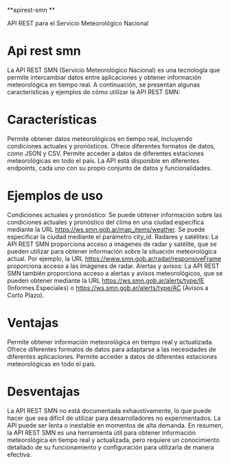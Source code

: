 **apirest-smn **

API REST para el Servicio Meteorológico Nacional

# Api rest smn
La API REST SMN (Servicio Meteorológico Nacional) es una tecnología que permite intercambiar datos entre aplicaciones y obtener información meteorológica en tiempo real. A continuación, se presentan algunas características y ejemplos de cómo utilizar la API REST SMN:

# Características

Permite obtener datos meteorológicos en tiempo real, incluyendo condiciones actuales y pronósticos.
Ofrece diferentes formatos de datos, como JSON y CSV.
Permite acceder a datos de diferentes estaciones meteorológicas en todo el país.
La API está disponible en diferentes endpoints, cada uno con su propio conjunto de datos y funcionalidades.

# Ejemplos de uso

Condiciones actuales y pronóstico: Se puede obtener información sobre las condiciones actuales y pronóstico del clima en una ciudad específica mediante la URL https://ws.smn.gob.ar/map_items/weather. Se puede especificar la ciudad mediante el parámetro city_id.
Radares y satélites: La API REST SMN proporciona acceso a imágenes de radar y satélite, que se pueden utilizar para obtener información sobre la situación meteorológica actual. Por ejemplo, la URL https://www.smn.gob.ar/radar/responsiveFrame proporciona acceso a las imágenes de radar.
Alertas y avisos: La API REST SMN también proporciona acceso a alertas y avisos meteorológicos, que se pueden obtener mediante la URL https://ws.smn.gob.ar/alerts/type/IE (Informes Especiales) o https://ws.smn.gob.ar/alerts/type/AC (Avisos a Corto Plazo).

# Ventajas

Permite obtener información meteorológica en tiempo real y actualizada.
Ofrece diferentes formatos de datos para adaptarse a las necesidades de diferentes aplicaciones.
Permite acceder a datos de diferentes estaciones meteorológicas en todo el país.

# Desventajas

La API REST SMN no está documentada exhaustivamente, lo que puede hacer que sea difícil de utilizar para desarrolladores no experimentados.
La API puede ser lenta o inestable en momentos de alta demanda.
En resumen, la API REST SMN es una herramienta útil para obtener información meteorológica en tiempo real y actualizada, pero requiere un conocimiento detallado de su funcionamiento y configuración para utilizarla de manera efectiva.

